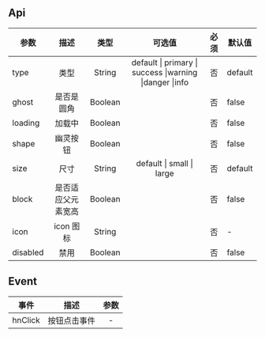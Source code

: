 ## Api

| 参数     |        描述        |  类型   |                         可选值                          | 必须 | 默认值  |
| -------- | :----------------: | :-----: | :-----------------------------------------------------: | :--: | ------- |
| type     |        类型        | String  | default \| primary \| success \|warning \|danger \|info |  否  | default |
| ghost    |     是否是圆角     | Boolean |                                                         |  否  | false   |
| loading  |       加载中       | Boolean |                                                         |  否  | false   |
| shape    |      幽灵按钮      | Boolean |                                                         |  否  | false   |
| size     |        尺寸        | String  |                default \| small \| large                |  否  | default |
| block    | 是否适应父元素宽高 | Boolean |                                                         |  否  | false   |
| icon     |     icon 图标      | String  |                                                         |  否  | -       |
| disabled |        禁用        | Boolean |                                                         |  否  | false   |

## Event

| 事件    |     描述     | 参数 |
| ------- | :----------: | :--: |
| hnClick | 按钮点击事件 |  -   |
